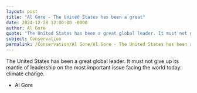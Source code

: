 ```yaml
---
layout: post
title: "Al Gore - The United States has been a great"
date: 2024-12-28 12:00:00 -0000
author: Al Gore
quote: "The United States has been a great global leader. It must not give up its mantle of leadership on the most important issue facing the world today: climate change."
subject: Conservation
permalink: /Conservation/Al Gore/Al Gore - The United States has been a great
---
```


The United States has been a great global leader. It must not give up its mantle of leadership on the most important issue facing the world today: climate change.

- Al Gore
